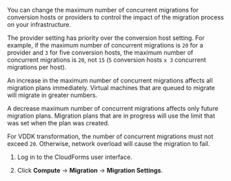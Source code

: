 You can change the maximum number of concurrent migrations for
conversion hosts or providers to control the impact of the migration
process on your infrastructure.

The provider setting has priority over the conversion host setting. For
example, if the maximum number of concurrent migrations is `20` for a
provider and `3` for five conversion hosts, the maximum number of
concurrent migrations is `20`, not `15` (`5` conversion hosts `x 3`
concurrent migrations per host).

An increase in the maximum number of concurrent migrations affects all
migration plans immediately. Virtual machines that are queued to migrate
will migrate in greater numbers.

A decrease maximum number of concurrent migrations affects only future
migration plans. Migration plans that are in progress will use the limit
that was set when the plan was created.

<div class="caution">

For VDDK transformation, the number of concurrent migrations must not
exceed `20`. Otherwise, network overload will cause the migration to
fail.

</div>

1.  Log in to the CloudForms user interface.

2.  Click **Compute** → **Migration** → **Migration Settings**.
